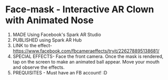 # Face-mask - Interactive AR Clown with Animated Nose
1. MADE Using Facebook's Spark AR Studio
2. PUBLISHED using Spark AR Hub
3. LINK to the effect- https://www.facebook.com/fbcameraeffects/tryit/226278895138681/
4. SPECIAL EFFECTS- Face the front camera. Once the mask is rendered, tap on the screen to make an animated ball appear. Move your mouth and observe the effects.
5. PREQUISITES - Must have an FB account! :D

